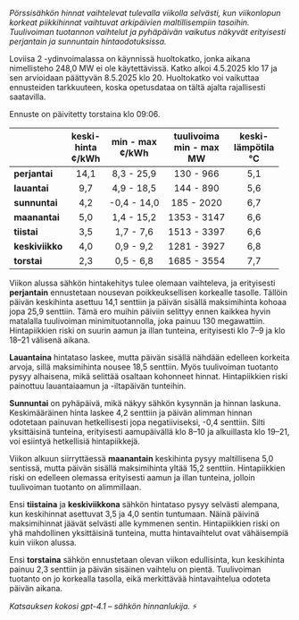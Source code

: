 *Pörssisähkön hinnat vaihtelevat tulevalla viikolla selvästi, kun viikonlopun korkeat piikkihinnat vaihtuvat arkipäivien maltillisempiin tasoihin. Tuulivoiman tuotannon vaihtelut ja pyhäpäivän vaikutus näkyvät erityisesti perjantain ja sunnuntain hintaodotuksissa.*

Loviisa 2 -ydinvoimalassa on käynnissä huoltokatko, jonka aikana nimellisteho 248,0 MW ei ole käytettävissä. Katko alkoi 4.5.2025 klo 17 ja sen arvioidaan päättyvän 8.5.2025 klo 20. Huoltokatko voi vaikuttaa ennusteiden tarkkuuteen, koska opetusdataa on tältä ajalta rajallisesti saatavilla.

Ennuste on päivitetty torstaina klo 09:06.

|              | keski-<br>hinta<br>¢/kWh | min - max<br>¢/kWh | tuulivoima<br>min - max<br>MW | keski-<br>lämpötila<br>°C |
|:-------------|:----------------:|:----------------:|:-------------:|:-------------:|
| **perjantai**   |      14,1        |   8,3 - 25,9     |   130 - 966   |      5,1      |
| **lauantai**    |      9,7         |   4,9 - 18,5     |   144 - 890   |      5,6      |
| **sunnuntai**   |      4,2         |  -0,4 - 14,0     |  185 - 2020   |      6,7      |
| **maanantai**   |      5,0         |   1,4 - 15,2     | 1353 - 3147   |      6,6      |
| **tiistai**     |      3,5         |   1,7 - 7,6      | 1513 - 3397   |      6,6      |
| **keskiviikko** |      4,0         |   0,9 - 9,2      | 1281 - 3927   |      6,8      |
| **torstai**     |      2,3         |   0,5 - 6,8      | 1685 - 3554   |      7,7      |

Viikon alussa sähkön hintakehitys tulee olemaan vaihteleva, ja erityisesti **perjantain** ennustetaan nousevan poikkeuksellisen korkealle tasolle. Tällöin päivän keskihinta asettuu 14,1 senttiin ja päivän sisällä maksimihinta kohoaa jopa 25,9 senttiin. Tämä ero muihin päiviin selittyy ennen kaikkea hyvin matalalla tuulivoiman minimituotannolla, joka painuu 130 megawattiin. Hintapiikkien riski on suurin aamun ja illan tunteina, erityisesti klo 7–9 ja klo 18–21 välisenä aikana.

**Lauantaina** hintataso laskee, mutta päivän sisällä nähdään edelleen korkeita arvoja, sillä maksimihinta nousee 18,5 senttiin. Myös tuulivoiman tuotanto pysyy alhaisena, mikä selittää osaltaan kohonneet hinnat. Hintapiikkien riski painottuu lauantaiaamun ja -iltapäivän tunteihin.

**Sunnuntai** on pyhäpäivä, mikä näkyy sähkön kysynnän ja hinnan laskuna. Keskimääräinen hinta laskee 4,2 senttiin ja päivän alimman hinnan odotetaan painuvan hetkellisesti jopa negatiiviseksi, -0,4 senttiin. Silti yksittäisinä tunteina, erityisesti aamupäivällä klo 8–10 ja alkuillasta klo 19–21, voi esiintyä hetkellisiä hintapiikkejä.

Viikon alkuun siirryttäessä **maanantain** keskihinta pysyy maltillisena 5,0 sentissä, mutta päivän sisällä maksimihinta yltää 15,2 senttiin. Hintapiikkien riski on edelleen olemassa erityisesti aamun ja illan tunteina, jolloin tuulivoiman tuotanto on alimmillaan.

Ensi **tiistaina** ja **keskiviikkona** sähkön hintataso pysyy selvästi alempana, kun keskihinnat asettuvat 3,5 ja 4,0 sentin tuntumaan. Näinä päivinä maksimihinnat jäävät selvästi alle kymmenen sentin. Hintapiikkien riski on yhä mahdollinen yksittäisinä tunteina, mutta hintavaihtelut ovat vähäisempiä kuin viikon alussa.

Ensi **torstaina** sähkön ennustetaan olevan viikon edullisinta, kun keskihinta painuu 2,3 senttiin ja päivän sisäinen vaihtelu on pientä. Tuulivoiman tuotanto on jo korkealla tasolla, eikä merkittävää hintavaihtelua odoteta päivän aikana.

*Katsauksen kokosi gpt-4.1 – sähkön hinnanlukija.* ⚡
